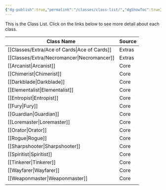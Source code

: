 ```yaml
---
{"dg-publish":true,"permalink":"/classes/class-list/","dgShowToc":true}
---
```


This is the Class List. Click on the links below to see more detail about each class.

| Class Name       | Source |
| ---------------- | ------ |
| [[Classes/Extra/Ace of Cards\|Ace of Cards]] | Extras |
| [[Classes/Extra/Necromancer\|Necromancer]]  | Extras |
| [[Arcanist\|Arcanist]]     | Core   |
| [[Chimerist\|Chimerist]]    | Core   |
| [[Darkblade\|Darkblade]]    | Core   |
| [[Elementalist\|Elementalist]] | Core   |
| [[Entropist\|Entropist]]    | Core   |
| [[Fury\|Fury]]         | Core   |
| [[Guardian\|Guardian]]     | Core   |
| [[Loremaster\|Loremaster]]   | Core   |
| [[Orator\|Orator]]       | Core   |
| [[Rogue\|Rogue]]        | Core   |
| [[Sharpshooter\|Sharpshooter]] | Core   |
| [[Spiritist\|Spiritist]]    | Core   |
| [[Tinkerer\|Tinkerer]]     | Core   |
| [[Wayfarer\|Wayfarer]]     | Core   |
| [[Weaponmaster\|Weaponmaster]] | Core   |
|                  |        |
